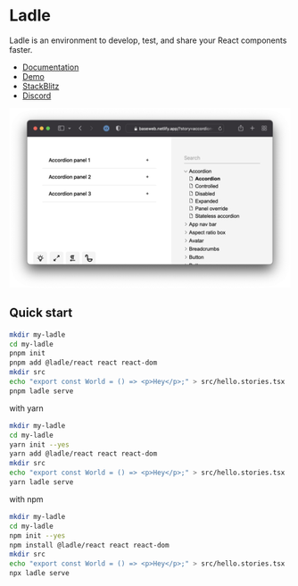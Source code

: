 # Ladle

Ladle is an environment to develop, test, and share your React components faster.

- [Documentation](https://www.ladle.dev)
- [Demo](https://baseweb.design/ladle)
- [StackBlitz](https://ladle.dev/new)
- [Discord](https://discord.gg/H6FSHjyW7e)

![Ladle BaseWeb](https://raw.githubusercontent.com/tajo/ladle/main/packages/website/static/img/ladle-baseweb.png)

## Quick start

```bash
mkdir my-ladle
cd my-ladle
pnpm init
pnpm add @ladle/react react react-dom
mkdir src
echo "export const World = () => <p>Hey</p>;" > src/hello.stories.tsx
pnpm ladle serve
```

with yarn

```bash
mkdir my-ladle
cd my-ladle
yarn init --yes
yarn add @ladle/react react react-dom
mkdir src
echo "export const World = () => <p>Hey</p>;" > src/hello.stories.tsx
yarn ladle serve
```

with npm

```bash
mkdir my-ladle
cd my-ladle
npm init --yes
npm install @ladle/react react react-dom
mkdir src
echo "export const World = () => <p>Hey</p>;" > src/hello.stories.tsx
npx ladle serve
```
